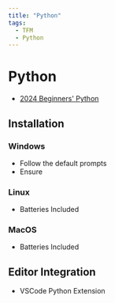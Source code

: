 ```yaml
---
title: "Python"
tags:
  - TFM
  - Python
---
```


# Python

* [2024 Beginners' Python](../events/2024/python.md)

## Installation

### Windows

* Follow the default prompts
* Ensure

### Linux

* Batteries Included

### MacOS

* Batteries Included

## Editor Integration

* VSCode Python Extension

